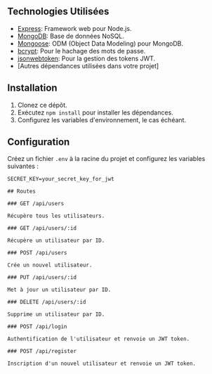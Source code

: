 ## Technologies Utilisées

- [Express](https://expressjs.com/): Framework web pour Node.js.
- [MongoDB](https://www.mongodb.com/): Base de données NoSQL.
- [Mongoose](https://mongoosejs.com/): ODM (Object Data Modeling) pour MongoDB.
- [bcrypt](https://www.npmjs.com/package/bcrypt): Pour le hachage des mots de passe.
- [jsonwebtoken](https://www.npmjs.com/package/jsonwebtoken): Pour la gestion des tokens JWT.
- [Autres dépendances utilisées dans votre projet]

## Installation

1. Clonez ce dépôt.
2. Exécutez `npm install` pour installer les dépendances.
3. Configurez les variables d'environnement, le cas échéant.

## Configuration

Créez un fichier `.env` à la racine du projet et configurez les variables suivantes :

``` Dotenv
SECRET_KEY=your_secret_key_for_jwt

## Routes

### GET /api/users

Récupère tous les utilisateurs.

### GET /api/users/:id

Récupère un utilisateur par ID.

### POST /api/users

Crée un nouvel utilisateur.

### PUT /api/users/:id

Met à jour un utilisateur par ID.

### DELETE /api/users/:id

Supprime un utilisateur par ID.

### POST /api/login

Authentification de l'utilisateur et renvoie un JWT token.

### POST /api/register

Inscription d'un nouvel utilisateur et renvoie un JWT token.
